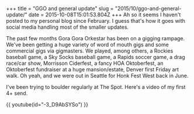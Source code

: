 +++
title = "GGO and general update"
slug = "2015/10/ggo-and-general-update/"
date = 2015-10-08T15:01:53.804Z
+++
Ah so it seems I haven't posted to my personal blog since February. I guess that's how it goes with social media handling most of the smaller updates.

The past few months Gora Gora Orkestar has been on a gigging rampage. We've been getting a huge variety of word of mouth gigs and some commercial gigs via gigmasters. We played, among others, a Rockies baseball game, a Sky Socks baseball game, a Rapids soccer game, a drag race/car show, Morrisson Ciderfest, a fancy HOA Oktoberfest, an Oktoberfest fundraiser at a huge mansion/estate, Denver first Friday art walk. Oh yeah, and we were out in Seattle for Honk Fest West back in June.

I've been trying to boulder regularly at The Spot. Here's a video of my first 4+ send.

{{ youtube(id="-3_D9AbSYSo") }}
